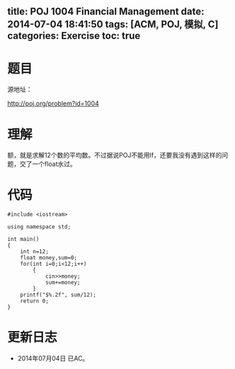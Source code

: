 ﻿title: POJ 1004 Financial Management
date: 2014-07-04 18:41:50
tags: [ACM, POJ, 模拟, C]
categories: Exercise
toc: true
---
# 题目
源地址：

http://poj.org/problem?id=1004

# 理解
额，就是求解12个数的平均数。不过据说POJ不能用lf，还要我没有遇到这样的问题，交了一个float水过。

<!-- more -->

# 代码
```#include <stdio.h>
#include <iostream>

using namespace std;

int main()
{
	int n=12;
	float money,sum=0;
	for(int i=0;i<12;i++)
		{
			cin>>money;
			sum+=money;
		}
	printf("$%.2f", sum/12);
	return 0;
}
```
# 更新日志
- 2014年07月04日  已AC。